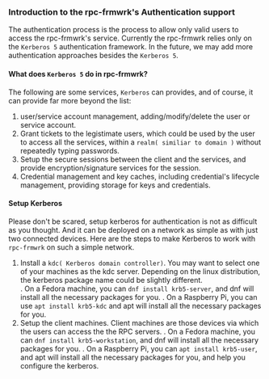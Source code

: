 ### Introduction to the rpc-frmwrk's Authentication support
The authentication process is the process to allow only valid users to access the rpc-frmwrk's service.
Currently the rpc-frmwrk relies only on the `Kerberos 5` authentication framework. In the future, 
we may add more authentication approaches besides the `Kerberos 5`.   

#### What does `Kerberos 5` do in rpc-frmwrk?
The following are some services, `Kerberos` can provides, and of course, it can provide far more
beyond the list:
 1. user/service account management, adding/modify/delete the user or service account.
 2. Grant tickets to the legistimate users, which could be used by the user to access all the
    services, within a `realm( similiar to domain )` without repeatedly typing passwords.
 3. Setup the secure sessions between the client and the services, and provide encryption/signature
    services for the session.
 4. Credential management and key caches, including credential's lifecycle management,
    providing storage for keys and credentials.

#### Setup Kerberos
Please don't be scared, setup kerberos for authentication is not as difficult as you thought. And it can
be deployed on a network as simple as with just two connected devices. Here are the steps to make Kerberos
to work with `rpc-frmwrk` on such a simple network.
  1. Install a `kdc( Kerberos domain controller)`. You may want to select one of your machines as the kdc server.
  Depending on the linux distribution, the kerberos package name could be slightly different.    
     . On a Fedora machine, you can `dnf install krb5-server`, and dnf will install all the necessary packages for you. 
     . On a Raspberry Pi, you can use `apt install krb5-kdc` and apt will install all the necessary packages for you.
  2. Setup the client machines. Client machines are those devices via which the users can access the the RPC servers.
     . On a Fedora machine, you can `dnf install krb5-workstation`, and dnf will install all the necessary packages for you.
     . On a Raspberry Pi, you can `apt install krb5-user`, and apt will install all the necessary packages for you,
     and help you configure the kerberos.
 
